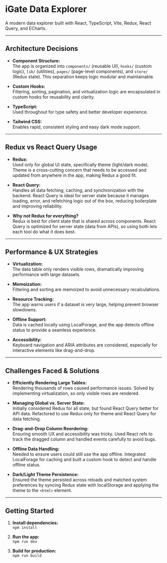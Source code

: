 # iGate Data Explorer

A modern data explorer built with React, TypeScript, Vite, Redux, React Query, and ECharts.

---

## Architecture Decisions

- **Component Structure:**  
  The app is organized into `components/` (reusable UI), `hooks/` (custom logic), `lib/` (utilities), `pages/` (page-level components), and `store/` (Redux state). This separation keeps logic modular and maintainable.

- **Custom Hooks:**  
  Filtering, sorting, pagination, and virtualization logic are encapsulated in custom hooks for reusability and clarity.

- **TypeScript:**  
  Used throughout for type safety and better developer experience.

- **Tailwind CSS:**  
  Enables rapid, consistent styling and easy dark mode support.

---

## Redux vs React Query Usage

- **Redux:**  
  Used only for global UI state, specifically theme (light/dark mode). Theme is a cross-cutting concern that needs to be accessed and updated from anywhere in the app, making Redux a good fit.

- **React Query:**  
  Handles all data fetching, caching, and synchronization with the backend. React Query is ideal for server state because it manages loading, error, and refetching logic out of the box, reducing boilerplate and improving reliability.

- **Why not Redux for everything?**  
  Redux is best for client state that is shared across components. React Query is optimized for server state (data from APIs), so using both lets each tool do what it does best.

---

## Performance & UX Strategies

- **Virtualization:**  
  The data table only renders visible rows, dramatically improving performance with large datasets.

- **Memoization:**  
  Filtering and sorting are memoized to avoid unnecessary recalculations.

- **Resource Tracking:**  
  The app warns users if a dataset is very large, helping prevent browser slowdowns.

- **Offline Support:**  
  Data is cached locally using LocalForage, and the app detects offline status to provide a seamless experience.

- **Accessibility:**  
  Keyboard navigation and ARIA attributes are considered, especially for interactive elements like drag-and-drop.

---

## Challenges Faced & Solutions

- **Efficiently Rendering Large Tables:**  
  Rendering thousands of rows caused performance issues. Solved by implementing virtualization, so only visible rows are rendered.

- **Managing Global vs. Server State:**  
  Initially considered Redux for all state, but found React Query better for API data. Refactored to use Redux only for theme and React Query for data fetching.

- **Drag-and-Drop Column Reordering:**  
  Ensuring smooth UX and accessibility was tricky. Used React refs to track the dragged column and handled events carefully to avoid bugs.

- **Offline Data Handling:**  
  Needed to ensure users could still use the app offline. Integrated LocalForage for caching and built a custom hook to detect and handle offline status.

- **Dark/Light Theme Persistence:**  
  Ensured the theme persisted across reloads and matched system preferences by syncing Redux state with localStorage and applying the theme to the `<html>` element.

---

## Getting Started

1. **Install dependencies:**  
   `npm install`

2. **Run the app:**  
   `npm run dev`

3. **Build for production:**  
   `npm run build`

